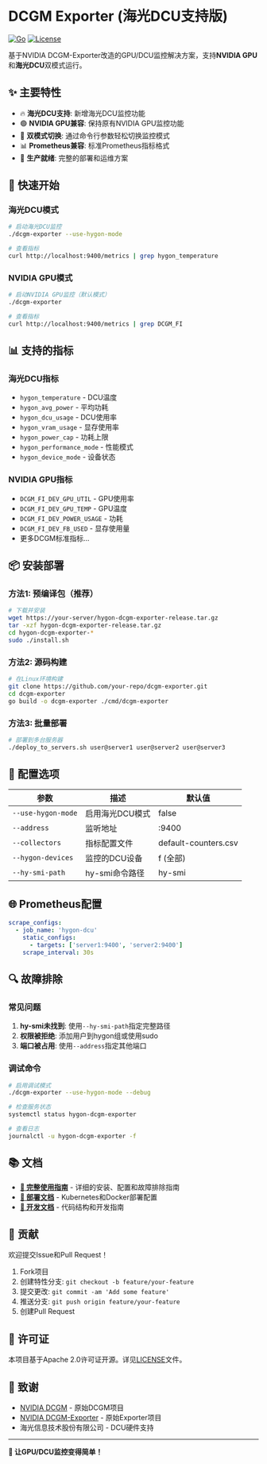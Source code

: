 # DCGM Exporter (海光DCU支持版)

[![Go](https://img.shields.io/badge/Go-1.21+-blue.svg)](https://golang.org)
[![License](https://img.shields.io/badge/License-Apache%202.0-blue.svg)](LICENSE)

基于NVIDIA DCGM-Exporter改造的GPU/DCU监控解决方案，支持**NVIDIA GPU**和**海光DCU**双模式运行。

## ✨ 主要特性

- 🔥 **海光DCU支持**: 新增海光DCU监控功能
- 🟢 **NVIDIA GPU兼容**: 保持原有NVIDIA GPU监控功能
- 🔄 **双模式切换**: 通过命令行参数轻松切换监控模式
- 📊 **Prometheus兼容**: 标准Prometheus指标格式
- 🚀 **生产就绪**: 完整的部署和运维方案

## 🚀 快速开始

### 海光DCU模式
```bash
# 启动海光DCU监控
./dcgm-exporter --use-hygon-mode

# 查看指标
curl http://localhost:9400/metrics | grep hygon_temperature
```

### NVIDIA GPU模式
```bash
# 启动NVIDIA GPU监控（默认模式）
./dcgm-exporter

# 查看指标
curl http://localhost:9400/metrics | grep DCGM_FI
```

## 📊 支持的指标

### 海光DCU指标
- `hygon_temperature` - DCU温度
- `hygon_avg_power` - 平均功耗
- `hygon_dcu_usage` - DCU使用率
- `hygon_vram_usage` - 显存使用率
- `hygon_power_cap` - 功耗上限
- `hygon_performance_mode` - 性能模式
- `hygon_device_mode` - 设备状态

### NVIDIA GPU指标
- `DCGM_FI_DEV_GPU_UTIL` - GPU使用率
- `DCGM_FI_DEV_GPU_TEMP` - GPU温度
- `DCGM_FI_DEV_POWER_USAGE` - 功耗
- `DCGM_FI_DEV_FB_USED` - 显存使用量
- 更多DCGM标准指标...

## 📦 安装部署

### 方法1: 预编译包（推荐）
```bash
# 下载并安装
wget https://your-server/hygon-dcgm-exporter-release.tar.gz
tar -xzf hygon-dcgm-exporter-release.tar.gz
cd hygon-dcgm-exporter-*
sudo ./install.sh
```

### 方法2: 源码构建
```bash
# 在Linux环境构建
git clone https://github.com/your-repo/dcgm-exporter.git
cd dcgm-exporter
go build -o dcgm-exporter ./cmd/dcgm-exporter
```

### 方法3: 批量部署
```bash
# 部署到多台服务器
./deploy_to_servers.sh user@server1 user@server2 user@server3
```

## 🔧 配置选项

| 参数 | 描述 | 默认值 |
|------|------|--------|
| `--use-hygon-mode` | 启用海光DCU模式 | false |
| `--address` | 监听地址 | :9400 |
| `--collectors` | 指标配置文件 | default-counters.csv |
| `--hygon-devices` | 监控的DCU设备 | f (全部) |
| `--hy-smi-path` | hy-smi命令路径 | hy-smi |

## 🌐 Prometheus配置

```yaml
scrape_configs:
  - job_name: 'hygon-dcu'
    static_configs:
      - targets: ['server1:9400', 'server2:9400']
    scrape_interval: 30s
```

## 🔍 故障排除

### 常见问题
1. **hy-smi未找到**: 使用`--hy-smi-path`指定完整路径
2. **权限被拒绝**: 添加用户到hygon组或使用sudo
3. **端口被占用**: 使用`--address`指定其他端口

### 调试命令
```bash
# 启用调试模式
./dcgm-exporter --use-hygon-mode --debug

# 检查服务状态
systemctl status hygon-dcgm-exporter

# 查看日志
journalctl -u hygon-dcgm-exporter -f
```

## 📚 文档

- **[📖 完整使用指南](快速开始.md)** - 详细的安装、配置和故障排除指南
- **[🚀 部署文档](deployment/)** - Kubernetes和Docker部署配置
- **[🔧 开发文档](internal/)** - 代码结构和开发指南

## 🤝 贡献

欢迎提交Issue和Pull Request！

1. Fork项目
2. 创建特性分支: `git checkout -b feature/your-feature`
3. 提交更改: `git commit -am 'Add some feature'`
4. 推送分支: `git push origin feature/your-feature`
5. 创建Pull Request

## 📄 许可证

本项目基于Apache 2.0许可证开源。详见[LICENSE](LICENSE)文件。

## 🙏 致谢

- [NVIDIA DCGM](https://github.com/NVIDIA/dcgm) - 原始DCGM项目
- [NVIDIA DCGM-Exporter](https://github.com/NVIDIA/dcgm-exporter) - 原始Exporter项目
- 海光信息技术股份有限公司 - DCU硬件支持

---

**🎉 让GPU/DCU监控变得简单！**
